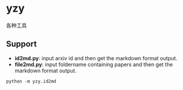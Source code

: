 # yzy

各种工具



## Support

- **id2md.py**: input arxiv id and then get the markdown format output.
- **file2md.py**: input foldername containing papers and then get the markdown format output.

```
python -m yzy.id2md
```




